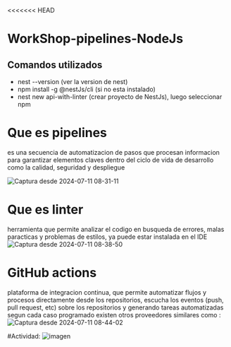 <<<<<<< HEAD
# WorkShop-pipelines-NodeJs

## Comandos utilizados
* nest --version (ver la version de nest)
* npm install -g @nestJs/cli (si no esta instalado)
* nest new api-with-linter (crear proyecto de NestJs), luego seleccionar npm
  

# Que es pipelines

es una secuencia de automatizacion de pasos que procesan informacion para garantizar elementos claves dentro del ciclo de vida de desarrollo como la calidad, seguridad y despliegue

![Captura desde 2024-07-11 08-31-11](https://github.com/Camilocastellanos1002/WorkShop-pipelines-NodeJs/assets/69378105/5cbb47fe-6d49-4de5-945a-580e50d6f121)

# Que es linter

herramienta que permite analizar el codigo en busqueda de errores, malas paracticas y problemas de estilos, ya puede estar instalada en el IDE 
![Captura desde 2024-07-11 08-38-50](https://github.com/Camilocastellanos1002/WorkShop-pipelines-NodeJs/assets/69378105/b1cd2fbc-4bda-4261-b9ca-5be6af972110)

# GitHub actions

plataforma de integracion continua, que permite automatizar flujos y procesos directamente desde los repositorios, escucha los eventos (push, pull request, etc) sobre los repositorios y generando tareas automatizadas segun cada caso programado
existen otros proveedores similares como :
![Captura desde 2024-07-11 08-44-02](https://github.com/Camilocastellanos1002/WorkShop-pipelines-NodeJs/assets/69378105/20f3c19e-abe6-46b0-977c-aab0501f59f8)

#Actividad: 
![imagen](https://github.com/Camilocastellanos1002/WorkShop-pipelines-NodeJs/assets/69378105/9b4d7c6a-d298-4858-8433-1fb9439fec26)
